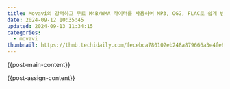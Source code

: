 ```yaml
---
title: Movavi의 강력하고 무료 M4B/WMA 라이터를 사용하여 MP3, OGG, FLAC로 쉽게 변환 - 원클린
date: 2024-09-12 10:35:45
updated: 2024-09-13 11:34:15
categories:
  - movavi
thumbnail: https://thmb.techidaily.com/fecebca780102eb248a879666a3e4fe860316aff4213c58165eb8b500d82b1f1.jpg
---
```


{{post-main-content}}

<ins class="adsbygoogle"
     style="display:block"
     data-ad-format="autorelaxed"
     data-ad-client="ca-pub-7571918770474297"
     data-ad-slot="1223367746"></ins>

{{post-assign-content}}

<ins class="adsbygoogle"
     style="display:block"
     data-ad-client="ca-pub-7571918770474297"
     data-ad-slot="8358498916"
     data-ad-format="auto"
     data-full-width-responsive="true"></ins>
